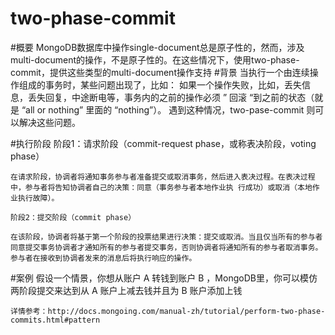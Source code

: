 # two-phase-commit
#概要
	MongoDB数据库中操作single-document总是原子性的，然而，涉及multi-document的操作，不是原子性的。在这些情况下，使用two-phase-	
	commit，提供这些类型的multi-document操作支持
#背景
	当执行一个由连续操作组成的事务时，某些问题出现了，比如：
	如果一个操作失败，比如，丢失信息，丢失回复，中途断电等，事务内的之前的操作必须 ” 回滚 “到之前的状态（就是 “all or nothing” 里面的 “nothing”）。
	遇到这种情况，two-pase-commit 则可以解决这些问题。
	
#执行阶段
	阶段1：请求阶段（commit-request phase，或称表决阶段，voting phase）

	在请求阶段，协调者将通知事务参与者准备提交或取消事务，然后进入表决过程。在表决过程中，参与者将告知协调者自己的决策：同意（事务参与者本地作业执	行成功）或取消（本地作业执行故障）。

	阶段2：提交阶段（commit phase）

	在该阶段，协调者将基于第一个阶段的投票结果进行决策：提交或取消。当且仅当所有的参与者同意提交事务协调者才通知所有的参与者提交事务，否则协调者将通知所有的参与者取消事务。参与者在接收到协调者发来的消息后将执行响应的操作。
	
#案例
  	假设一个情景，你想从账户 A 转钱到账户 B ，MongoDB里，你可以模仿两阶段提交来达到从 A 账户上减去钱并且为 B 账户添加上钱
	
	详情参考：http://docs.mongoing.com/manual-zh/tutorial/perform-two-phase-commits.html#pattern

  
